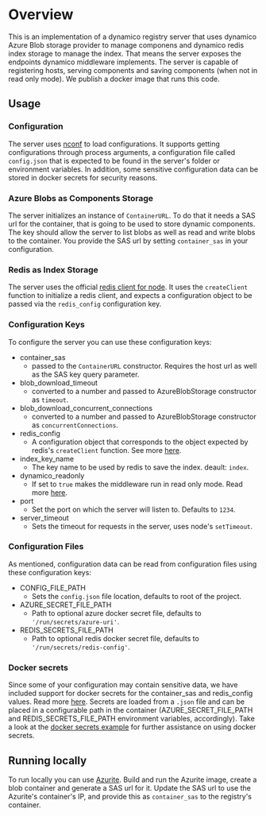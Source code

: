 # Overview
This is an implementation of a dynamico registry server that uses dynamico Azure Blob storage provider to manage componens and dynamico redis index storage to manage the index. That means the server exposes the endpoints dynamico middleware implements. The server is capable of registering hosts, serving components and saving components (when not in read only mode). We publish a docker image that runs this code.

## Usage
### Configuration
The server uses [nconf](https://github.com/indexzero/nconf) to load configurations. It supports getting configurations through process arguments, a configuration file called `config.json` that is expected to be found in the server's folder or environment variables. In addition, some sensitive configuration data can be stored in docker secrets for security reasons.

### Azure Blobs as Components Storage
The server initializes an instance of `ContainerURL`. To do that it needs a SAS url for the container, that is going to be used to store dynamic components. The key should allow the server to list blobs as well as read and write blobs to the container. You provide the SAS url by setting `container_sas` in your configuration.

### Redis as Index Storage
The server uses the official [redis client for node](https://github.com/NodeRedis/node_redis). It uses the `createClient` function to initialize a redis client, and expects a configuration object to be passed via the `redis_config` configuration key.

### Configuration Keys
To configure the server you can use these configuration keys:

 - container_sas
    - passed to the `ContainerURL` constructor. Requires the host url as well as the SAS key query parameter.
- blob_download_timeout
    - converted to a number and passed to AzureBlobStorage constructor as `timeout`.
- blob_download_concurrent_connections
    - converted to a number and passed to AzureBlobStorage constructor as `concurrentConnections`.
- redis_config
    - A configuration object that corresponds to the object expected by redis's `createClient` function. See more [here](https://github.com/NodeRedis/node_redis#rediscreateclient).
- index_key_name
    - The key name to be used by redis to save the index. deault: `index`.
- dynamico_readonly
    - If set to `true` makes the middleware run in read only mode. Read more [here]('../../server/express-middleware').
- port
    - Set the port on which the server will listen to. Defaults to `1234`.
- server_timeout
    - Sets the timeout for requests in the server, uses node's `setTimeout`.

### Configuration Files
As mentioned, configuration data can be read from configuration files using these configuration keys:

- CONFIG_FILE_PATH
    - Sets the `config.json` file location, defaults to root of the project.
- AZURE_SECRET_FILE_PATH
    - Path to optional azure docker secret file, defaults to `'/run/secrets/azure-uri'`.
- REDIS_SECRETS_FILE_PATH
    - Path to optional redis docker secret file, defaults to `'/run/secrets/redis-config'`.

### Docker secrets

Since some of your configuration may contain sensitive data, we have included support for docker secrets for the container_sas and redis_config values. Read more [here](https://docs.docker.com/engine/swarm/secrets/). Secrets are loaded from a `.json` file and can be placed in a configurable path in the container (AZURE_SECRET_FILE_PATH and REDIS_SECRETS_FILE_PATH environment variables, accordingly). Take a look at the [docker secrets example](https://docs.docker.com/engine/swarm/secrets/#simple-example-get-started-with-secrets) for further assistance on using docker secrets.

## Running locally
To run locally you can use [Azurite](https://github.com/Azure/Azurite). Build and run the Azurite image, create a blob container and generate a SAS url for it. Update the SAS url to use the Azurite's container's IP, and provide this as `container_sas` to the registry's container.